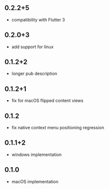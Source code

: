 ## 0.2.2+5

- compatibility with Flutter 3

## 0.2.0+3

- add support for linux

## 0.1.2+2

- longer pub description

## 0.1.2+1

- fix for macOS flipped content views

## 0.1.2

- fix native context menu positioning regression

## 0.1.1+2

- windows implementation

## 0.1.0

- macOS implementation
